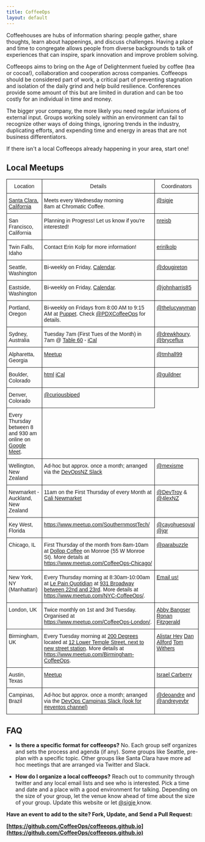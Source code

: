 ```yaml
---
title: CoffeeOps
layout: default
---
```


<p>
  Coffeehouses are hubs of information sharing: people gather, share thoughts, learn about happenings, and discuss challenges. Having a place and time to congregate allows people from diverse backgrounds to talk of experiences that can inspire, spark innovation and improve problem solving.
</p>


<p>
Coffeeops aims to bring on the Age of Delightenment fueled by coffee (tea or cocoa!), collaboration and cooperation across companies. Coffeeops should be considered part of work, a critical part of preventing stagnation and isolation of the daily grind and help build resilience. Conferences provide some amount of this but are limited in duration and can be too costly for an individual in time and money. </p>


<p> The bigger your company, the more likely you need regular infusions of external input. Groups working solely within an environment can fail to recognize other ways of doing things, ignoring trends in the industry, duplicating efforts, and expending time and energy in areas that are not business differentiators.</p>


<p>If there isn't a local Coffeeops already happening in your area, start one!
</p>


<h2>Local Meetups</h2>

<style type="text/css">
.tg  {border-collapse:collapse;border-spacing:0;}
.tg td{font-family:Arial, sans-serif;font-size:14px;padding:10px 5px;border-style:solid;border-width:1px;overflow:hidden;word-break:normal;}
.tg th{font-family:Arial, sans-serif;font-size:14px;font-weight:normal;padding:10px 5px;border-style:solid;border-width:1px;overflow:hidden;word-break:normal;}
.tg .tg-yw4l{vertical-align:top}
</style>
<table class="tg">
  <tr>
    <th class="tg-yw4l">Location</th>
    <th class="tg-yw4l">Details</th>
    <th class="tg-yw4l">Coordinators</th>
  </tr>
  <tr>
    <td class="tg-yw4l"><a href="https://www.google.com/maps/place/Chromatic+Coffee/@37.3239825,-121.9966974,17z">Santa Clara, California</a></td>
    <td class="tg-yw4l">Meets every Wednesday morning<br>8am at Chromatic Coffee.</td>
    <td class="tg-yw4l"><a href="https://twitter.com/sigje">@sigje</a></td>
  </tr>
  <tr>
    <td class="tg-yw4l">San Francisco, California</td>
    <td class="tg-yw4l">Planning in Progress! Let us know if you're interested!</td>
    <td class="tg-yw4l"><a href="https://github.com/nreisbeck">nreisb</a></td>
  </tr>
  <tr>
    <td class="tg-yw4l">Twin Falls, Idaho</td>
    <td class="tg-yw4l">Contact Erin Kolp for more information!</td>
    <td class="tg-yw4l"><a href="https://github.com/erinlkolp">erinlkolp</a></td>
  </tr>
  <tr>
    <td class="tg-yw4l">Seattle, Washington</td>
    <td class="tg-yw4l">Bi-weekly on Friday, <a href="http://www.meetup.com/Downtown-Seattle-Friday-Morning-CoffeeOps/">Calendar</a>.</td>
    <td class="tg-yw4l"><a href="https://twitter.com/dougireton">@dougireton</a></td>
  </tr>
  <tr>
    <td class="tg-yw4l">Eastside, Washington</td>
    <td class="tg-yw4l">Bi-weekly on Friday, <a href="http://www.meetup.com/Eastside-CoffeeOps/">Calendar</a>.</td>
    <td class="tg-yw4l"><a href="https://twitter.com/johnharris85">@johnharris85</a></td>
  </tr>
  <tr>
    <td class="tg-yw4l">Portland, Oregon</td>
    <td class="tg-yw4l">Bi-weekly on Fridays from 8:00 AM to 9:15 AM at <a href="https://goo.gl/maps/fMuoBnw6hGUUoqab6">Puppet</a>. Check <a href="https://twitter.com/PDXCoffeeOps">@PDXCoffeeOps</a> for details.</td>
    <td class="tg-yw4l"><a href="https://twitter.com/thelucywyman">@thelucywyman</a></td>
  </tr>
  <tr>
    <td class="tg-yw4l">Sydney, Australia</td>
    <td class="tg-yw4l">Tuesday 7am (First Tues of the Month) in 7am @ <a href="https://goo.gl/RinIFT">Table 60</a> - <a href="http://goo.gl/CNo9eB">iCal</a></td>
    <td class="tg-yw4l"><a href="https://twitter.com/drewkhoury">@drewkhoury</a>, <a href="https://twitter.com/bryceflux">@bryceflux</a></td>
  </tr>
  <tr>
    <td class="tg-yw4l">Alpharetta, Georgia</td>
    <td class="tg-yw4l"><a href="http://www.meetup.com/Alpharetta-CoffeeOps/">Meetup</a></td>
    <td class="tg-yw4l"><a href="https://twitter.com/tmhall99">@tmhall99</a></td>
  </tr>
  <tr>
    <td class="tg-yw4l">Boulder, Colorado</td>
    <td class="tg-yw4l"><a href="https://www.google.com/calendar/embed?src=m2n8ubnat9sbluu52majc7ahcs%40group.calendar.google.com&amp;ctz=America/Denver">html</a> <a href="https://www.google.com/calendar/ical/m2n8ubnat9sbluu52majc7ahcs%40group.calendar.google.com/public/basic.ics">iCal</a></td>
    <td class="tg-yw4l"><a href="https://twitter.com/guildner">@guildner</a></td>
  </tr>
  <tr>
    <td class="tg-yw4l">Denver, Colorado</td>
    <td class="tg-yw4l"><a href="https://twitter.com/curiousbiped">@curiousbiped</a></td>
  </tr>
    <td class="tg-yw4l">Every Thursday between 8 and 930 am online on <a href="https://meet.google.com/nqh-iwkv-gbr">Google Meet</a>.</td>
  <tr>
    <td class="tg-yw4l">Wellington, New Zealand</td>
    <td class="tg-yw4l">Ad-hoc but approx. once a month; arranged via the <a href="https://devopsnz.slack.com">DevOpsNZ Slack</a></td>
    <td class="tg-yw4l"><a href="https://twitter.com/mexisme">@mexisme</a></td>
  </tr>
  <tr>
    <td class="tg-yw4l">Newmarket - Auckland, New Zealand</td>
    <td class="tg-yw4l">11am on the First Thursday of every Month at <a href="http://www.cali.nz/">Cali Newmarket</a> </td>
    <td class="tg-yw4l"><a href="https://twitter.com/devtroy">@DevTroy</a> & <a href="https://twitter.com/4lexnz">@4lexNZ</a></td>
  </tr>
  <tr>
    <td class="tg-yw4l">Key West, Florida</td>
    <td class="tg-yw4l"><a href="https://www.meetup.com/SouthernmostTech/">https://www.meetup.com/SouthernmostTech/</a></td>
    <td class="tg-yw4l"><a href="https://twitter.com/cayohuesoval">@cayohuesoval</a><br><a href="https://twitter.com/jqr">@jqr</a></td>
  </tr>
  <tr>
    <td class="tg-yw4l">Chicago, IL</td>
    <td class="tg-yw4l">First Thursday of the month from 8am-10am at <a href="https://dollopcoffee.com">Dollop Coffee</a> on Monroe (55 W Monroe St). More details at <a href="https://www.meetup.com/CoffeeOps-Chicago/">https://www.meetup.com/CoffeeOps-Chicago/</a></td>
    <td class="tg-yw4l"><a href="https://twitter.com/parabuzzle">@parabuzzle</a></td>
  </tr>
  <tr>
    <td class="tg-yw4l">New York, NY (Manhattan)</td>
    <td class="tg-yw4l">Every Thursday morning at 8:30am-10:00am at <a href="http://www.lepainquotidien.com/">Le Pain Quotidian</a> at <a href="https://goo.gl/maps/HVoBB4a4J4m">931 Broadway between 22nd and 23rd</a>. More details at <a href="https://www.meetup.com/NYC-CoffeeOps/">https://www.meetup.com/NYC-CoffeeOps/</a>.</td>
    <td class="tg-yw4l"><a href="mailto:nyc@coffeeops.org">Email us!</a></td>
  </tr>
  <tr>
    <td class="tg-yw4l">London, UK</td>
    <td class="tg-yw4l">Twice monthly on 1st and 3rd Tuesday. Organised at <a href="https://www.meetup.com/CoffeeOps-London/">https://www.meetup.com/CoffeeOps-London/</a>.</td>
    <td class="tg-yw4l">
      <a href="https://twitter.com/a_bangser">Abby Bangser</a>
      <a href="https://twitter.com/mymisfortune23">Ronan Fitzgerald</a>
    </td>
  </tr>
  <tr>
   <td class="tg-yw4l">Birmingham, UK</td>
    <td class="tg-yw4l">Every Tuesday morning at  <a href="">200 Degrees</a> located at <a href="https://g.page/200DegreesLowerTemple?share">12 Lower Temple Street, next to new street station</a>. More details at <a href="https://www.meetup.com/Birmingham-CoffeeOps">https://www.meetup.com/Birmingham-CoffeeOps</a>.</td>
    <td class="tg-yw4l">
        <a href="https://twitter.com/alistair_hey">Alistar Hey</a>
        <a href="https://twitter.com/">Dan Allford</a>
        <a href="https://twitter.com/tomtucka">Tom Withers</a>
    </td>
  </tr>
  <tr>
    <td class="tg-yw4l">Austin, Texas</td>
    <td class="tg-yw4l"><a target="_blank" href="https://www.meetup.com/austin-coffeeops/">Meetup</a></td>
    <td class="tg-yw4l"><a target="_blank" href="https://twitter.com/IsraelJCarberry">Israel Carberry</a></td>
  </tr>
  
  <tr>
    <td class="tg-yw4l">Campinas, Brazil</td>
    <td class="tg-yw4l">Ad-hoc but approx. once a month; arranged via the <a href="https://devops-campinas.slack.com/">DevOps Campinas Slack (look for #eventos channel)</a></td>
    <td class="tg-yw4l"><a href="https://twitter.com/deoandre">@deoandre</a> and <a href="https://twitter.com/andreyevbr">@andreyevbr</a></td>
  </tr>
</table>

<h2>FAQ</h2>

* <b>Is there a specific format for coffeeops?</b> No. Each group self organizes and sets the process and agenda (if any). Some groups like Seattle, pre-plan with a specific topic. Other groups like Santa Clara have more ad hoc meetings that are arranged via Twitter and Slack.

* <b>How do I organize a local coffeeops?</b> Reach out to community through twitter and any local email lists and see who is interested. Pick a time and date and a place with a good environment for talking. Depending on the size of your group, let the venue know ahead of time about the size of your group. Update this website or let [ @sigje ](https://twitter.com/sigje) know.

**Have an event to add to the site? Fork, Update, and Send a Pull Request:**

**[https://github.com/CoffeeOps/coffeeops.github.io](https://github.com/CoffeeOps/coffeeops.github.io)**
